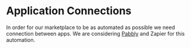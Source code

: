# Application Connections

In order for our marketplace to be as automated as possible we need connection between apps. We are considering [Pabbly](https://www.pabbly.com/connect/) and Zapier for this automation.
